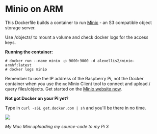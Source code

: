 Minio on ARM
============

This Dockerfile builds a container to run [Minio](https://minio.io) - an S3 compatible object storage server.

Use /objects/ to mount a volume and check docker logs for the access keys.


**Running the container:**

```
# docker run --name minio -p 9000:9000 -d alexellis2/minio-armhf:latest
# docker logs minio
```

Remember to use the IP address of the Raspberry Pi, not the Docker container when you use the `mc` Minio Client tool to connect and upload / query files/objects. Get started on the [Minio website now](https://minio.io).

**Not got Docker on your Pi yet?**

Type in `curl -sSL get.docker.com | sh` and you'll be there in no time. 

![](https://pbs.twimg.com/media/C17cDK4XcAAKLok.png:large)

*My Mac Mini uploading my source-code to my Pi 3*
